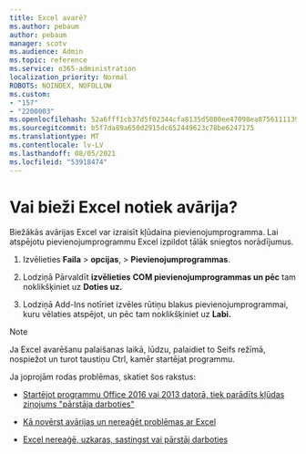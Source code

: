 ```yaml
---
title: Excel avarē?
ms.author: pebaum
author: pebaum
manager: scotv
ms.audience: Admin
ms.topic: reference
ms.service: o365-administration
localization_priority: Normal
ROBOTS: NOINDEX, NOFOLLOW
ms.custom:
- "157"
- "2200003"
ms.openlocfilehash: 52a6fff1cb37d5f02344cfa8135d5080ee47098ea87561111390acaf4201b30d
ms.sourcegitcommit: b5f7da89a650d2915dc652449623c78be6247175
ms.translationtype: MT
ms.contentlocale: lv-LV
ms.lasthandoff: 08/05/2021
ms.locfileid: "53918474"
---
```

# <a name="frequent-excel-crashes"></a>Vai bieži Excel notiek avārija?

Biežākās avārijas Excel var izraisīt kļūdaina pievienojumprogramma. Lai atspējotu pievienojumprogrammu Excel izpildot tālāk sniegtos norādījumus.
  
1. Izvēlieties **Faila** \> **opcijas**, \> **Pievienojumprogrammas**.

2. Lodziņā Pārvaldīt **izvēlieties** **COM pievienojumprogrammas un pēc** tam noklikšķiniet uz **Doties uz.**

3. Lodziņā Add-Ins notīriet izvēles rūtiņu blakus pievienojumprogrammai, kuru vēlaties atspējot, un pēc tam noklikšķiniet uz **Labi.**

> [!NOTE]
> Ja Excel avarēšanu palaišanas laikā, lūdzu, palaidiet to Seifs režīmā, nospiežot un turot taustiņu Ctrl, kamēr startējat programmu.
  
Ja joprojām rodas problēmas, skatiet šos rakstus:
  
- [Startējot programmu Office 2016 vai 2013 datorā, tiek parādīts kļūdas ziņojums "pārstāja darboties"](https://support.office.com/article/52bd7985-4e99-4a35-84c8-2d9b8301a2fa.aspx)

- [Kā novērst avārijas un nereaģēt problēmas ar Excel](https://support.microsoft.com/help/2758592/how-to-troubleshoot-crashing-and-not-responding-issues-with-excel)

- [Excel nereaģē, uzkaras, sastingst vai pārstāj darboties](https://support.office.com/article/37e7d3c9-9e84-40bf-a805-4ca6853a1ff4.aspx)
